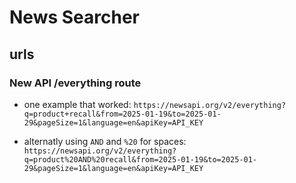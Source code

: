 # News Searcher

## urls

### New API /everything route

- one example that worked:
  `https://newsapi.org/v2/everything?q=product+recall&from=2025-01-19&to=2025-01-29&pageSize=1&language=en&apiKey=API_KEY`

- alternatly using `AND` and `%20` for spaces: `https://newsapi.org/v2/everything?q=product%20AND%20recall&from=2025-01-19&to=2025-01-29&pageSize=1&language=en&apiKey=API_KEY`
